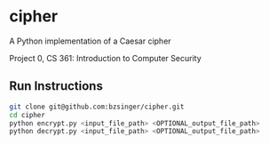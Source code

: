 # cipher
A Python implementation of a Caesar cipher

Project 0, CS 361: Introduction to Computer Security

## Run Instructions
```bash
git clone git@github.com:bzsinger/cipher.git
cd cipher
python encrypt.py <input_file_path> <OPTIONAL_output_file_path>
python decrypt.py <input_file_path> <OPTIONAL_output_file_path>
```
